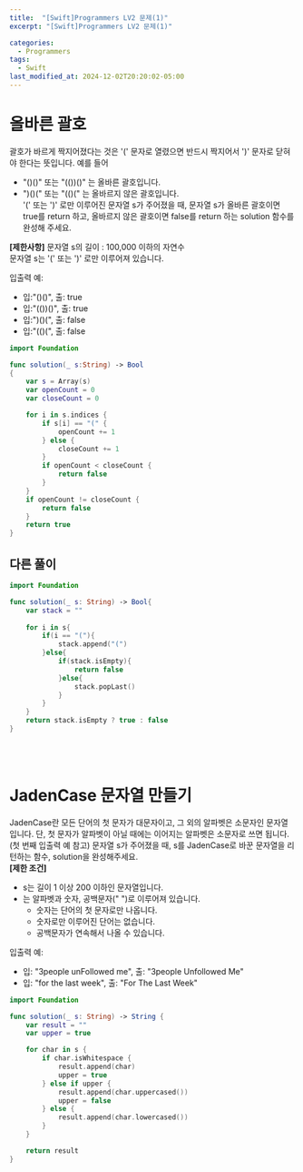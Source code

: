 ```yaml
---
title:  "[Swift]Programmers LV2 문제(1)"
excerpt: "[Swift]Programmers LV2 문제(1)"

categories:
  - Programmers
tags:
  - Swift
last_modified_at: 2024-12-02T20:20:02-05:00
---
```


# 올바른 괄호
괄호가 바르게 짝지어졌다는 것은 '(' 문자로 열렸으면 반드시 짝지어서 ')' 문자로 닫혀야 한다는 뜻입니다. 예를 들어
- "()()" 또는 "(())()" 는 올바른 괄호입니다.
- ")()(" 또는 "(()(" 는 올바르지 않은 괄호입니다.<br>
'(' 또는 ')' 로만 이루어진 문자열 s가 주어졌을 때, 문자열 s가 올바른 괄호이면 true를 return 하고, 올바르지 않은 괄호이면 false를 return 하는 solution 함수를 완성해 주세요.<br>

**[제한사항]**
문자열 s의 길이 : 100,000 이하의 자연수<br>
문자열 s는 '(' 또는 ')' 로만 이루어져 있습니다.<br>

입출력 예:

- 입:"()()", 출:	true
- 입:"(())()", 출:	true
- 입:")()(", 출:	false
- 입:"(()(", 출:	false

```Swift
import Foundation

func solution(_ s:String) -> Bool
{
    var s = Array(s)
    var openCount = 0
    var closeCount = 0

    for i in s.indices {
        if s[i] == "(" {
            openCount += 1
        } else {
            closeCount += 1
        }
        if openCount < closeCount {
            return false
        }
    }
    if openCount != closeCount {
        return false
    }
    return true
}
```

## 다른 풀이

```swift
import Foundation

func solution(_ s: String) -> Bool{
	var stack = ""
    
    for i in s{
    	if(i == "("){
        	stack.append("(")
        }else{
        	if(stack.isEmpty){
            	return false
            }else{
            	stack.popLast()
            }
        }
    }
    return stack.isEmpty ? true : false
}
```

<br><br>

# JadenCase 문자열 만들기
JadenCase란 모든 단어의 첫 문자가 대문자이고, 그 외의 알파벳은 소문자인 문자열입니다. 단, 첫 문자가 알파벳이 아닐 때에는 이어지는 알파벳은 소문자로 쓰면 됩니다. (첫 번째 입출력 예 참고)
문자열 s가 주어졌을 때, s를 JadenCase로 바꾼 문자열을 리턴하는 함수, solution을 완성해주세요.<br>
**[제한 조건]**<br>

- s는 길이 1 이상 200 이하인 문자열입니다.
- 는 알파벳과 숫자, 공백문자(" ")로 이루어져 있습니다.
    - 숫자는 단어의 첫 문자로만 나옵니다.
    - 숫자로만 이루어진 단어는 없습니다.
    - 공백문자가 연속해서 나올 수 있습니다.<br>

입출력 예:
- 입: "3people unFollowed me", 출:	"3people Unfollowed Me"
- 입: "for the last week", 출:	"For The Last Week"
```swift
import Foundation

func solution(_ s: String) -> String {
    var result = ""
    var upper = true

    for char in s {
        if char.isWhitespace { 
            result.append(char)
            upper = true 
        } else if upper {
            result.append(char.uppercased())
            upper = false
        } else { 
            result.append(char.lowercased())
        }
    }

    return result
}
```